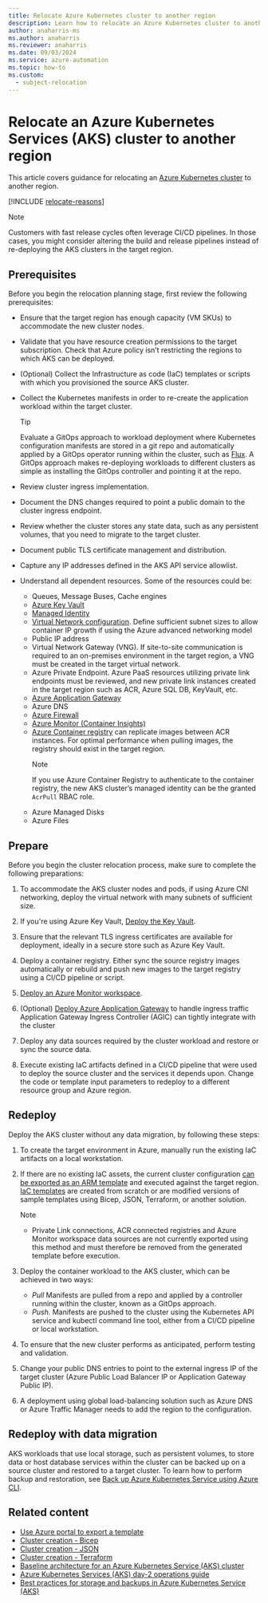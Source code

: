 ```yaml
---
title: Relocate Azure Kubernetes cluster to another region
description: Learn how to relocate an Azure Kubernetes cluster to another region
author: anaharris-ms
ms.author: anaharris
ms.reviewer: anaharris
ms.date: 09/03/2024
ms.service: azure-automation
ms.topic: how-to
ms.custom:
  - subject-relocation
---
```


# Relocate an Azure Kubernetes Services (AKS) cluster to another region

This article covers guidance for relocating an [Azure Kubernetes cluster](/azure/aks/what-is-aks) to another region.

[!INCLUDE [relocate-reasons](./includes/service-relocation-reason-include.md)]

>[!NOTE]
>Customers with fast release cycles often leverage CI/CD pipelines. In those cases, you might consider altering the build and release pipelines instead of re-deploying the AKS clusters in the target region.

## Prerequisites

Before you begin the relocation planning stage, first review the following prerequisites:

- Ensure that the target region has enough capacity (VM SKUs) to accommodate the new cluster nodes.

- Validate that you have resource creation permissions to the target subscription. Check that Azure policy isn’t restricting the regions to which AKS can be deployed.

- (Optional) Collect the Infrastructure as code (IaC) templates or scripts with which you provisioned the source AKS cluster.

- Collect the Kubernetes manifests in order to re-create the application workload within the target cluster.
    
    >[!TIP]
    >Evaluate a GitOps approach to workload deployment where Kubernetes configuration manifests are stored in a git repo and automatically applied by a GitOps operator running within the cluster, such as [Flux](https://fluxcd.io/). A GitOps approach makes re-deploying workloads to different clusters as simple as installing the GitOps controller and pointing it at the repo.

- Review cluster ingress implementation.

- Document the DNS changes required to point a public domain to the cluster ingress endpoint.

- Review whether the cluster stores any state data, such as any persistent volumes, that you need to migrate to the target cluster.

- Document public TLS certificate management and distribution.

- Capture any IP addresses defined in the AKS API service allowlist.

- Understand all dependent resources. Some of the resources could be:

    - Queues, Message Buses, Cache engines
    - [Azure Key Vault](./relocation-key-vault.md)
    - [Managed Identity](./relocation-managed-identity.md)
    - [Virtual Network configuration](./relocation-virtual-network.md). Define sufficient subnet sizes to allow container IP growth if using the Azure advanced networking model
    - Public IP address
    - Virtual Network Gateway (VNG). If site-to-site communication is required to an on-premises environment in the target region, a VNG must be created in the target virtual network.
    - Azure Private Endpoint. Azure PaaS resources utilizing private link endpoints must be reviewed, and new private link instances created in the target region such as ACR, Azure SQL DB, KeyVault, etc.
    - [Azure Application Gateway](./relocation-app-gateway.md)
    - Azure DNS
    - [Azure Firewall](./relocation-firewall.md)
    - [Azure Monitor (Container Insights)](./relocation-log-analytics.md)
    - [Azure Container registry](relocation-container-registry.md) can replicate images between ACR instances. For optimal performance when pulling images, the registry should exist in the target region. 
        >[!NOTE]
        >If you use Azure Container Registry to authenticate to the container registry, the new AKS cluster’s managed identity can be the granted `AcrPull` RBAC role.
    - Azure Managed Disks
    - Azure Files

## Prepare

Before you begin the cluster relocation process, make sure to complete the following preparations:

1. To accommodate the AKS cluster nodes and pods, if using Azure CNI networking, deploy the virtual network with many subnets of sufficient size. 

1. If you're using Azure Key Vault, [Deploy the Key Vault](./relocation-key-vault.md).

1. Ensure that the relevant TLS ingress certificates are available for deployment, ideally in a secure store such as Azure Key Vault.

1. Deploy a container registry. Either sync the source registry images automatically or rebuild and push new images to the target registry using a CI/CD pipeline or script.

1. [Deploy an Azure Monitor workspace](./relocation-log-analytics.md).

1. (Optional) [Deploy Azure Application Gateway](./relocation-app-gateway.md) to handle ingress traffic Application Gateway Ingress Controller (AGIC) can tightly integrate with the cluster

1. Deploy any data sources required by the cluster workload and restore or sync the source data.

1. Execute existing IaC artifacts defined in a CI/CD pipeline that were used to deploy the source cluster and the services it depends upon. Change the code or template input parameters to redeploy to a different resource group and Azure region.



## Redeploy

Deploy the AKS cluster without any data migration, by following these steps:

1. To create the target environment in Azure, manually run the existing IaC artifacts on a local workstation.

1. If there are no existing IaC assets, the current cluster configuration [can be exported as an ARM template](/azure/azure-resource-manager/templates/export-template-portal) and executed against the target region. [IaC templates](/azure/templates/) are created from scratch or are modified versions of sample templates using Bicep, JSON, Terraform, or another solution. 

    >[!NOTE]
    >- Private Link connections, ACR connected registries and Azure Monitor workspace data sources are not currently exported using this method and must therefore be removed from the generated template before execution.
    
1.  Deploy the container workload to the AKS cluster, which can be achieved in two ways:
    - *Pull* Manifests are pulled from a repo and applied by a controller running within the cluster, known as a GitOps approach.
    - *Push.* Manifests are pushed to the cluster using the Kubernetes API service and kubectl command line tool, either from a CI/CD pipeline or local workstation.

1. To ensure that the new cluster performs as anticipated, perform testing and validation.

1. Change your public DNS entries to point to the external ingress IP of the target cluster (Azure Public Load Balancer IP or Application Gateway Public IP).

1. A deployment using global load-balancing solution such as Azure DNS or Azure Traffic Manager needs to add the region to the configuration.

## Redeploy with data migration

AKS workloads that use local storage, such as persistent volumes, to store data or host database services within the cluster can be backed up on a source cluster and restored to a target cluster. To learn how to perform backup and restoration, see [Back up Azure Kubernetes Service using Azure CLI](/azure/backup/azure-kubernetes-service-cluster-backup-using-cli).

## Related content


- [Use Azure portal to export a template](/azure/azure-resource-manager/templates/export-template-portal)
- [Cluster creation - Bicep](/azure/templates/microsoft.containerservice/managedclusters?tabs=bicep)
- [Cluster creation - JSON](/azure/templates/microsoft.containerservice/managedclusters?tabs=json)
- [Cluster creation - Terraform](https://registry.terraform.io/providers/hashicorp/azurerm/latest/docs/resources/kubernetes_cluster)
- [Baseline architecture for an Azure Kubernetes Service (AKS) cluster](/azure/architecture/reference-architectures/containers/aks/secure-baseline-aks)
- [Azure Kubernetes Services (AKS) day-2 operations guide](/azure/architecture/operator-guides/aks/day-2-operations-guide)
- [Best practices for storage and backups in Azure Kubernetes Service (AKS)](/azure/aks/operator-best-practices-storage)